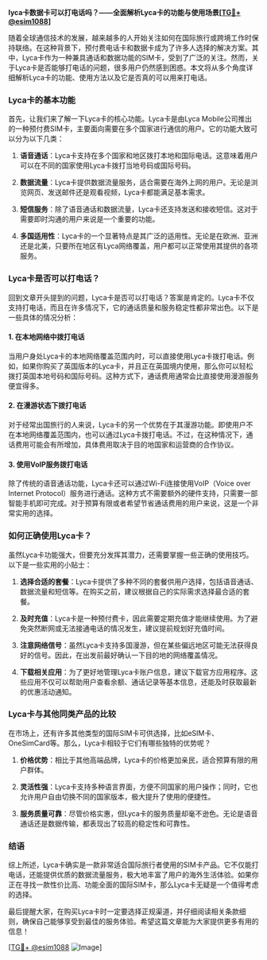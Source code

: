 **lyca卡数据卡可以打电话吗？——全面解析Lyca卡的功能与使用场景[[TG💪+ @esim1088](https://t.me/s/esim1088)]**

随着全球通信技术的发展，越来越多的人开始关注如何在国际旅行或跨境工作时保持联络。在这种背景下，预付费电话卡和数据卡成为了许多人选择的解决方案。其中，Lyca卡作为一种兼具通话和数据功能的SIM卡，受到了广泛的关注。然而，关于Lyca卡是否能够打电话的问题，很多用户仍然感到困惑。本文将从多个角度详细解析Lyca卡的功能、使用方法以及它是否真的可以用来打电话。

### Lyca卡的基本功能

首先，让我们来了解一下Lyca卡的核心功能。Lyca卡是由Lyca Mobile公司推出的一种预付费SIM卡，主要面向需要在多个国家进行通信的用户。它的功能大致可以分为以下几类：

1. **语音通话**：Lyca卡支持在多个国家和地区拨打本地和国际电话。这意味着用户可以在不同的国家使用Lyca卡拨打当地号码或国际号码。
   
2. **数据流量**：Lyca卡提供数据流量服务，适合需要在海外上网的用户。无论是浏览网页、发送邮件还是观看视频，Lyca卡都能满足基本需求。

3. **短信服务**：除了语音通话和数据流量，Lyca卡还支持发送和接收短信。这对于需要即时沟通的用户来说是一个重要的功能。

4. **多国适用性**：Lyca卡的一个显著特点是其广泛的适用性。无论是在欧洲、亚洲还是北美，只要所在地区有Lyca网络覆盖，用户都可以正常使用其提供的各项服务。

### Lyca卡是否可以打电话？

回到文章开头提到的问题，Lyca卡是否可以打电话？答案是肯定的。Lyca卡不仅支持打电话，而且在许多情况下，它的通话质量和服务稳定性都非常出色。以下是一些具体的情况分析：

#### 1. 在本地网络中拨打电话
当用户身处Lyca卡的本地网络覆盖范围内时，可以直接使用Lyca卡拨打电话。例如，如果你购买了英国版本的Lyca卡，并且正在英国境内使用，那么你可以轻松拨打英国本地号码和国际号码。这种方式下，通话费用通常会比直接使用漫游服务便宜得多。

#### 2. 在漫游状态下拨打电话
对于经常出国旅行的人来说，Lyca卡的另一个优势在于其漫游功能。即使用户不在本地网络覆盖范围内，也可以通过Lyca卡拨打电话。不过，在这种情况下，通话费用可能会有所增加，具体费用取决于目的地国家和运营商的合作协议。

#### 3. 使用VoIP服务拨打电话
除了传统的语音通话功能，Lyca卡还可以通过Wi-Fi连接使用VoIP（Voice over Internet Protocol）服务进行通话。这种方式不需要额外的硬件支持，只需要一部智能手机即可完成。对于预算有限或者希望节省通话费用的用户来说，这是一个非常实用的选择。

### 如何正确使用Lyca卡？

虽然Lyca卡功能强大，但要充分发挥其潜力，还需要掌握一些正确的使用技巧。以下是一些实用的小贴士：

1. **选择合适的套餐**：Lyca卡提供了多种不同的套餐供用户选择，包括语音通话、数据流量和短信等。在购买之前，建议根据自己的实际需求选择最合适的套餐。

2. **及时充值**：Lyca卡是一种预付费卡，因此需要定期充值才能继续使用。为了避免突然断网或无法接通电话的情况发生，建议提前规划好充值时间。

3. **注意网络信号**：虽然Lyca卡支持多国漫游，但在某些偏远地区可能无法获得良好的信号。因此，在出发前最好确认一下目的地的网络覆盖情况。

4. **下载相关应用**：为了更好地管理Lyca卡账户信息，建议下载官方应用程序。这些应用不仅可以帮助用户查看余额、通话记录等基本信息，还能及时获取最新的优惠活动通知。

### Lyca卡与其他同类产品的比较

在市场上，还有许多其他类型的国际SIM卡可供选择，比如eSIM卡、OneSimCard等。那么，Lyca卡相较于它们有哪些独特的优势呢？

1. **价格优势**：相比于其他高端品牌，Lyca卡的价格更加亲民，适合预算有限的用户群体。

2. **灵活性强**：Lyca卡支持多种语言界面，方便不同国家的用户操作；同时，它也允许用户自由切换不同的国家版本，极大提升了使用的便捷性。

3. **服务质量可靠**：尽管价格实惠，但Lyca卡的服务质量却毫不逊色。无论是语音通话还是数据传输，都表现出了较高的稳定性和可靠性。

### 结语

综上所述，Lyca卡确实是一款非常适合国际旅行者使用的SIM卡产品。它不仅能打电话，还能提供优质的数据流量服务，极大地丰富了用户的海外生活体验。如果你正在寻找一款性价比高、功能全面的国际SIM卡，那么Lyca卡无疑是一个值得考虑的选择。

最后提醒大家，在购买Lyca卡时一定要选择正规渠道，并仔细阅读相关条款细则，确保自己能够享受到最佳的服务体验。希望这篇文章能为大家提供更多有用的信息！

[[TG💪+ @esim1088](https://t.me/s/esim1088) ![Image](https://i.postimg.cc/4NQfJmqS/Snipaste-2025-05-13-00-14-12.png)]